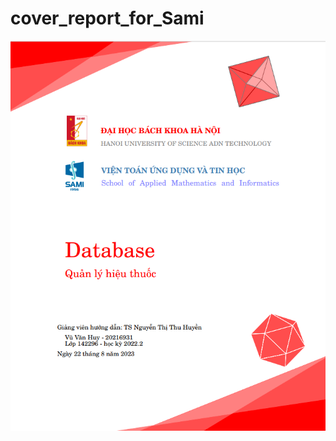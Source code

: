 # cover_report_for_Sami

![photo](https://github.com/huyvu15/cover_report_for_Sami/blob/main/cover.png)